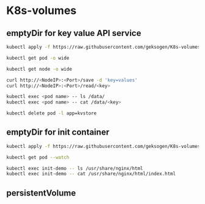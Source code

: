 # K8s-volumes

## emptyDir for key value API service

```bash
kubectl apply -f https://raw.githubusercontent.com/geksogen/K8s-volumes/master/emptyDir/key_value_API/kvstore.yaml
```

```bash
kubectl get pod -o wide
```

```bash
kubectl get node -o wide
```

```bash
curl http://<NodeIP>:<Port>/save -d 'key=values'
curl http://<NodeIP>:<Port>/read/<key>
```

```bash
kubectl exec <pod name> -- ls /data/
kubectl exec <pod name> -- cat /data/<key>
```

```bash
kubectl delete pod -l app=kvstore
```
## emptyDir for init container

```bash
kubectl apply -f https://raw.githubusercontent.com/geksogen/K8s-volumes/master/emptyDir/init_container/web.yaml
```

```bash
kubectl get pod --watch
```

```bash
kubectl exec init-demo -- ls /usr/share/nginx/html
kubectl exec init-demo -- cat /usr/share/nginx/html/index.html
```

## persistentVolume